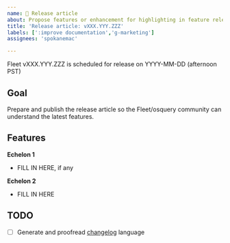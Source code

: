 ```yaml
---
name: 📰 Release article
about: Propose features or enhancement for highlighting in feature release article.
title: 'Release article: vXXX.YYY.ZZZ'
labels: [':improve documentation','g-marketing']
assignees: 'spokanemac'

---
```


Fleet vXXX.YYY.ZZZ is scheduled for release on YYYY-MM-DD (afternoon PST)

## Goal
Prepare and publish the release article so the Fleet/osquery community can understand the latest features.

## Features
**Echelon 1**
- FILL IN HERE, if any

**Echelon 2**
- FILL IN HERE

## TODO
- [ ] Generate and proofread [changelog](https://github.com/fleetdm/fleet/blob/main/CHANGELOG.md) language
